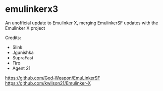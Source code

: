 # emulinkerx3
An unofficial update to Emulinker X, merging EmulinkerSF updates with  the Emulinker X project

Credits:

- Slink
- Jgunishka
- SupraFast 
- Firo
- Agent 21


https://github.com/God-Weapon/EmuLinkerSF
https://github.com/kwilson21/Emulinker-X
